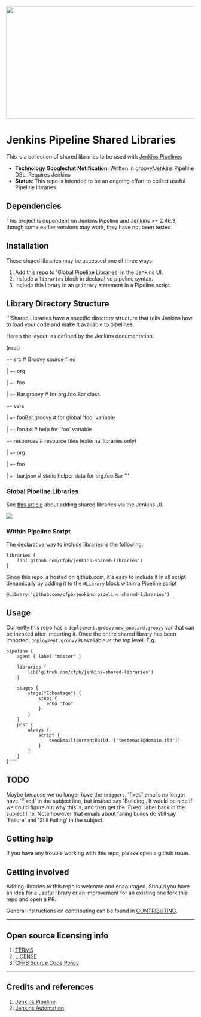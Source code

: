 <img src="https://user-images.githubusercontent.com/91631978/220062724-07d78aff-176c-46ef-a88a-34e27d5beb8a.png"  width="600" height="300">

# Jenkins Pipeline Shared Libraries
This is a collection of shared libraries to be used with
[Jenkins Pipelines](https://jenkins.io/doc/book/pipeline/)

  - **Technology Googlechat Notification**: Written in groovy/Jenkins Pipeline DSL. Requires Jenkins
  - **Status**: This repo is intended to be an ongoing effort to collect useful Pipeline libraries.

## Dependencies

This project is dependent on Jenkins Pipeline and
Jenkins >= 2.46.3, though some earlier versions may work, they have not been
tested.

## Installation

These shared libraries may be accessed one of three ways:
1. Add this repo to 'Global Pipeline Libraries' in the Jenkins UI.
1. Include a `libraries` block in declarative pipeline syntax.
1. Include this library in an `@Library` statement in a Pipeline script.

## Library Directory Structure

'''Shared Libraries have a specific directory structure that tells Jenkins how to load your code and make it available to pipelines.

Here’s the layout, as defined by the Jenkins documentation:

(root)

+- src                     # Groovy source files

|   +- org

|       +- foo

|           +- Bar.groovy  # for org.foo.Bar class

+- vars

|   +- fooBar.groovy          # for global 'foo' variable

|   +- foo.txt             # help for 'foo' variable

+- resources               # resource files (external libraries only)

|   +- org

|       +- foo

|           +- bar.json    # static helper data for org.foo.Bar
'''

### Global Pipeline Libraries

See [this article](https://jenkins.io/doc/book/pipeline/shared-libraries/#global-shared-libraries)
about adding shared libraries via the Jenkins UI.

![](https://jenkins.io/doc/book/resources/pipeline/add-global-pipeline-libraries.png)


### Within Pipeline Script

The declarative way to include libraries is the following.

```
libraries {
    lib('github.com/cfpb/jenkins-shared-libraries')
}
```

Since this repo is hosted on github.com, it's easy to include it in all
script dynamically by adding it to the `@Library` block within a Pipeline script

```
@Library('github.com/cfpb/jenkins-pipeline-shared-libraries') _
```

## Usage

Currently this repo has a `deployment.groovy` `new_onboard.groovy` var that can be invoked after
importing it. Once the entire shared library has been imported, `deployment.groovy`
is available at the top level. E.g.

```
pipeline {
    agent { label "master" }

    libraries {
        lib('github.com/cfpb/jenkins-shared-libraries')
    }

    stages {
        stage("Echostage") {
            steps {
               echo "foo"
            }
        }
    }
    post {
        always {
            script {
                sendEmail(currentBuild, ['testemail@domain.tld'])
            }
        }
    }
}"""
```

## TODO
Maybe because we no longer have the `triggers`, 'fixed' emails no
longer have 'Fixed' in the subject line, but instead say 'Building'. It would
be nice if we could figure out why this is, and then get the 'Fixed' label
back in the subject line. Note however that emails about failing builds do
still say 'Failure' and 'Still Failing' in the subject.

## Getting help

If you have any trouble working with this repo, please open a github issue.

## Getting involved

Adding libraries to this repo is welcome and encouraged. Should you have
an idea for a useful library or an improvement for an existing one fork
this repo and open a PR.

General instructions on contributing can be found in
[CONTRIBUTING](CONTRIBUTING.md).

----

## Open source licensing info
1. [TERMS](TERMS.md)
2. [LICENSE](LICENSE)
3. [CFPB Source Code Policy](https://github.com/cfpb/source-code-policy/)


----

## Credits and references

1. [Jenkins Pipeline](https://jenkins.io/doc/book/pipeline/shared-libraries/)
2. [Jenkins Automation](https://github.com/cfpb/jenkins-automation)
